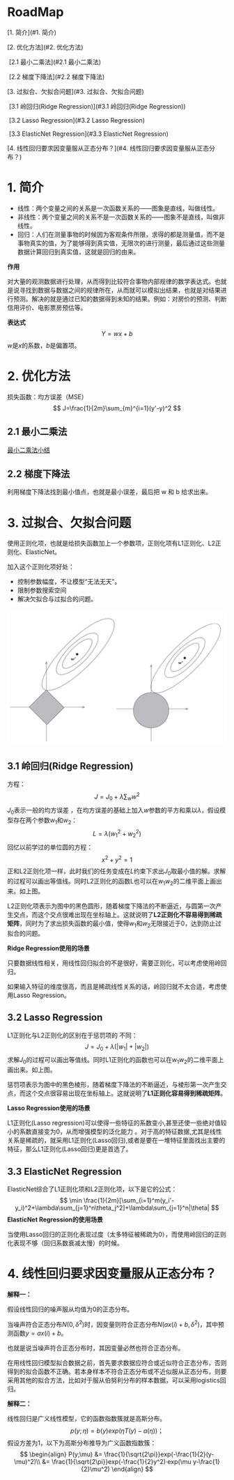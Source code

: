 # RoadMap

[1. 简介](#1. 简介)

[2. 优化方法](#2. 优化方法)

​	[2.1 最小二乘法](#2.1 最小二乘法)

​	[2.2 梯度下降法](#2.2 梯度下降法)

[3. 过拟合、欠拟合问题](#3. 过拟合、欠拟合问题)

​	[3.1 岭回归(Ridge Regression)](#3.1 岭回归(Ridge Regression))

​	[3.2 Lasso Regression](#3.2 Lasso Regression)

​	[3.3 ElasticNet Regression](#3.3 ElasticNet Regression)

[4. 线性回归要求因变量服从正态分布？](#4. 线性回归要求因变量服从正态分布？)



# 1. 简介

- 线性：两个变量之间的关系是一次函数关系的——图象是直线，叫做线性。
- 非线性：两个变量之间的关系不是一次函数关系的——图象不是直线，叫做非线性。
- 回归：人们在测量事物的时候因为客观条件所限，求得的都是测量值，而不是事物真实的值，为了能够得到真实值，无限次的进行测量，最后通过这些测量数据计算回归到真实值，这就是回归的由来。

**作用**

对大量的观测数据进行处理，从而得到比较符合事物内部规律的数学表达式。也就是说寻找到数据与数据之间的规律所在，从而就可以模拟出结果，也就是对结果进行预测。解决的就是通过已知的数据得到未知的结果。例如：对房价的预测、判断信用评价、电影票房预估等。

**表达式**
$$
Y=wx+b
$$
$w$是$x$的系数，$b$是偏置项。

# 2. 优化方法

损失函数：均方误差（MSE）
$$
J=\frac{1}{2m}\sum_{m}^{i=1}(y'-y)^2
$$

## 2.1 最小二乘法

[最小二乘法小结](https://www.cnblogs.com/pinard/p/5976811.html)

## 2.2 梯度下降法

利用梯度下降法找到最小值点，也就是最小误差，最后把 w 和 b 给求出来。

# 3. 过拟合、欠拟合问题

使用正则化项，也就是给损失函数加上一个参数项，正则化项有L1正则化、L2正则化、ElasticNet。

加入这个正则化项好处：

- 控制参数幅度，不让模型“无法无天”。
- 限制参数搜索空间
- 解决欠拟合与过拟合的问题。

<img src="..\Img\Machine-Learning\01.2线性回归\01.png" alt="img" style="zoom: 50%;" />

## 3.1 岭回归(Ridge Regression)

方程：
$$
J=J_0+\lambda\sum_ww^2
$$
$J_0$表示一般的均方误差 ，在均方误差的基础上加入$w$参数的平方和乘以$\lambda$，假设模型存在两个参数$w_1$和$w_2$：
$$
L=\lambda(w_1^2+w_2^2)
$$
回忆以前学过的单位圆的方程：
$$
x^2+y^2=1
$$
正和L2正则化项一样，此时我们的任务变成在$L$约束下求出$J_0$取最小值的解。求解的过程可以画出等值线。同时L2正则化的函数L也可以在$w_1$$w_2$的二维平面上画出来。如上图。

L2正则化项表示为图中的黑色圆形，随着梯度下降法的不断逼近，与圆第一次产生交点，而这个交点很难出现在坐标轴上。这就说明了**L2正则化不容易得到稀疏矩阵**，同时为了求出损失函数的最小值，使得$w_1$和$w_2$无限接近于0，达到防止过拟合的问题。

**Ridge Regression使用的场景**

只要数据线性相关，用线性回归拟合的不是很好，需要正则化，可以考虑使用岭回归。

如果输入特征的维度很高，而且是稀疏线性关系的话，岭回归就不太合适，考虑使用Lasso Regression。

## 3.2 Lasso Regression

L1正则化与L2正则化的区别在于惩罚项的 不同：
$$
J=J_0+\lambda(|w_1|+|w_2|)
$$
求解$J_0$的过程可以画出等值线。同时L1正则化的函数也可以在$w_1$$w_2$的二维平面上画出来。如上图。

惩罚项表示为图中的黑色棱形，随着梯度下降法的不断逼近，与棱形第一次产生交点，而这个交点很容易出现在坐标轴上。这就说明了**L1正则化容易得到稀疏矩阵**。

**Lasso Regression使用的场景**

L1正则化(Lasso regression)可以使得一些特征的系数变小,甚至还使一些绝对值较小的系数直接变为0，从而增强模型的泛化能力 。对于高的特征数据,尤其是线性关系是稀疏的，就采用L1正则化(Lasso回归),或者是要在一堆特征里面找出主要的特征，那么L1正则化(Lasso回归)更是首选了。

## 3.3 ElasticNet Regression

ElasticNet综合了L1正则化项和L2正则化项，以下是它的公式：
$$
\min \frac{1}{2m}[\sum_{i=1}^m(y_i'-y_i)^2+\lambda\sum_{j=1}^n\theta_j^2]+\lambda\sum_{j=1}^n|\theta|
$$
**ElasticNet Regression的使用场景**

当使用Lasso回归的正则化表现过度（太多特征被稀疏为0），而使用岭回归的正则化表现不够（回归系数衰减太慢）的时候。

# 4. 线性回归要求因变量服从正态分布？

**解释一：**

假设线性回归的噪声服从均值为0的正态分布。

当噪声符合正态分布$N(0,\delta^2)$时，因变量则符合正态分布$N(ax(i)+b,\delta^2)$，其中预测函数$y=ax(i)+b$。

也就是说当噪声符合正态分布时，其因变量必然也符合正态分布。

在用线性回归模型拟合数据之前，首先要求数据应符合或近似符合正态分布，否则得到的拟合函数不正确。若本身样本不符合正态分布或不近似服从正态分布，则要采用其他的拟合方法，比如对于服从伯努利分布的样本数据，可以采用logistics回归。

**解释二：**

线性回归是广义线性模型，它的函数指数簇就是高斯分布。
$$
p(y;η) = b(y)exp(ηT(y) − a(η))；
$$
假设方差为1，以下为高斯分布推导为广义函数指数簇：
$$
\begin{align}
P(y;\mu) &= \frac{1}{\sqrt{2\pi}}exp(-\frac{1}{2}(y-\mu)^2)\\
		 &= \frac{1}{\sqrt{2\pi}}exp(-\frac{1}{2}y^2)·exp(\mu y-\frac{1}{2}\mu^2)
\end{align}
$$
